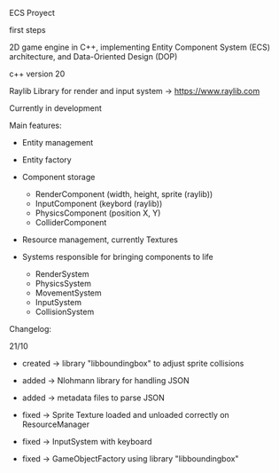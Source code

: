 ECS Proyect

first steps

2D game engine in C++, implementing Entity Component System (ECS) architecture, ​​and Data-Oriented Design (DOP)

c++ version 20

Raylib Library for render and input system
  -> https://www.raylib.com

Currently in development

Main features:
  - Entity management
    
  - Entity factory
    
  - Component storage
      - RenderComponent (width, height, sprite (raylib))
      - InputComponent  (keybord (raylib))
      - PhysicsComponent (position X, Y)
      - ColliderComponent
    
  - Resource management, currently Textures
    
  - Systems responsible for bringing components to life
      - RenderSystem
      - PhysicsSystem
      - MovementSystem
      - InputSystem
      - CollisionSystem

Changelog:

  21/10
  
  - created -> library "libboundingbox" to adjust sprite collisions
    
  - added -> Nlohmann library for handling JSON
  - added -> metadata files to parse JSON
    
  - fixed -> Sprite Texture loaded and unloaded correctly on ResourceManager
  - fixed -> InputSystem with keyboard
  - fixed -> GameObjectFactory using library "libboundingbox"
